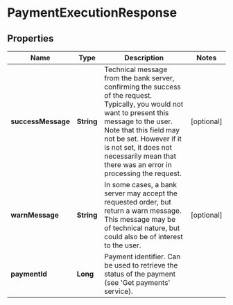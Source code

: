 
# PaymentExecutionResponse

## Properties
Name | Type | Description | Notes
------------ | ------------- | ------------- | -------------
**successMessage** | **String** | Technical message from the bank server, confirming the success of the request. Typically, you would not want to present this message to the user. Note that this field may not be set. However if it is not set, it does not necessarily mean that there was an error in processing the request. |  [optional]
**warnMessage** | **String** | In some cases, a bank server may accept the requested order, but return a warn message. This message may be of technical nature, but could also be of interest to the user. |  [optional]
**paymentId** | **Long** | Payment identifier. Can be used to retrieve the status of the payment (see &#39;Get payments&#39; service). | 



